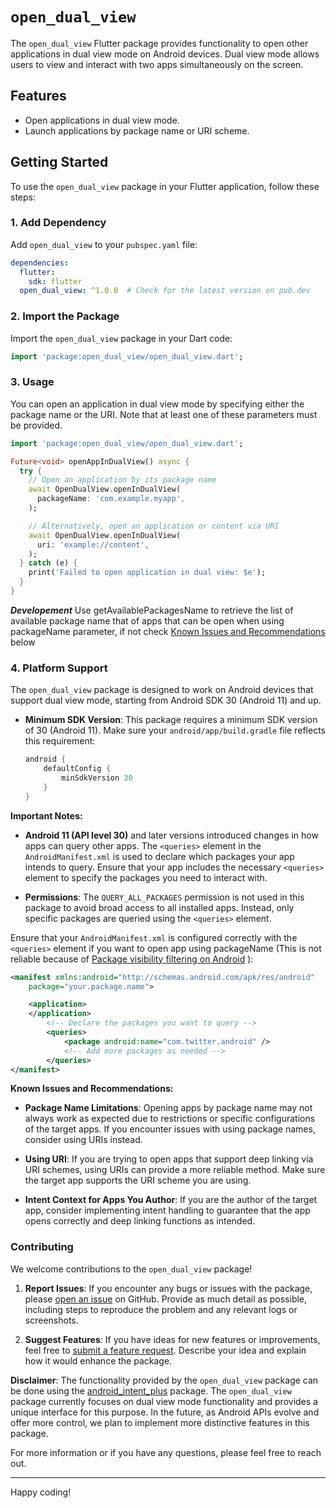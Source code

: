 # `open_dual_view`

The `open_dual_view` Flutter package provides functionality to open other applications in dual view mode on Android devices. Dual view mode allows users to view and interact with two apps simultaneously on the screen.

## Features

- Open applications in dual view mode.
- Launch applications by package name or URI scheme.

## Getting Started

To use the `open_dual_view` package in your Flutter application, follow these steps:

### 1. Add Dependency

Add `open_dual_view` to your `pubspec.yaml` file:

```yaml
dependencies:
  flutter:
    sdk: flutter
  open_dual_view: ^1.0.0  # Check for the latest version on pub.dev
```

### 2. Import the Package

Import the `open_dual_view` package in your Dart code:

```dart
import 'package:open_dual_view/open_dual_view.dart';
```

### 3. Usage

You can open an application in dual view mode by specifying either the package name or the URI. Note that at least one of these parameters must be provided.

```dart
import 'package:open_dual_view/open_dual_view.dart';

Future<void> openAppInDualView() async {
  try {
    // Open an application by its package name
    await OpenDualView.openInDualView(
      packageName: 'com.example.myapp',
    );

    // Alternatively, open an application or content via URI
    await OpenDualView.openInDualView(
      uri: 'example://content',
    );
  } catch (e) {
    print('Failed to open application in dual view: $e');
  }
}
```

***Developement***
Use getAvailablePackagesName to retrieve the list of available package name that of apps that can be open when using packageName parameter, if not check [Known Issues and Recommendations]() below

### 4. Platform Support

The `open_dual_view` package is designed to work on Android devices that support dual view mode, starting from Android SDK 30 (Android 11) and up. 

- **Minimum SDK Version**: This package requires a minimum SDK version of 30 (Android 11). Make sure your `android/app/build.gradle` file reflects this requirement:

  ```gradle
  android {
      defaultConfig {
          minSdkVersion 30
      }
  }
  ```

**Important Notes:**

- **Android 11 (API level 30)** and later versions introduced changes in how apps can query other apps. The `<queries>` element in the `AndroidManifest.xml` is used to declare which packages your app intends to query. Ensure that your app includes the necessary `<queries>` element to specify the packages you need to interact with.

- **Permissions**: The `QUERY_ALL_PACKAGES` permission is not used in this package to avoid broad access to all installed apps. Instead, only specific packages are queried using the `<queries>` element.

Ensure that your `AndroidManifest.xml` is configured correctly with the `<queries>` element if you want to open app using packageName (This is not reliable because of [Package visibility filtering on Android](https://developer.android.com/training/package-visibility) ):

```xml
<manifest xmlns:android="http://schemas.android.com/apk/res/android"
    package="your.package.name">

    <application>
    </application>
        <!-- Declare the packages you want to query -->
        <queries>
            <package android:name="com.twitter.android" />
            <!-- Add more packages as needed -->
        </queries>
</manifest>
```

**Known Issues and Recommendations:**

- **Package Name Limitations**: Opening apps by package name may not always work as expected due to restrictions or specific configurations of the target apps. If you encounter issues with using package names, consider using URIs instead.

- **Using URI**: If you are trying to open apps that support deep linking via URI schemes, using URIs can provide a more reliable method. Make sure the target app supports the URI scheme you are using.

- **Intent Context for Apps You Author**: If you are the author of the target app, consider implementing intent handling to guarantee that the app opens correctly and deep linking functions as intended.

### Contributing

We welcome contributions to the `open_dual_view` package!

1. **Report Issues**: If you encounter any bugs or issues with the package, please [open an issue](https://github.com/TheValkDokk/open_dual_view/issues) on GitHub. Provide as much detail as possible, including steps to reproduce the problem and any relevant logs or screenshots.

2. **Suggest Features**: If you have ideas for new features or improvements, feel free to [submit a feature request](https://github.com/TheValkDokk/open_dual_view). Describe your idea and explain how it would enhance the package.

**Disclaimer**: The functionality provided by the `open_dual_view` package can be done using the [android_intent_plus](https://pub.dev/packages/android_intent_plus) package. The `open_dual_view` package currently focuses on dual view mode functionality and provides a unique interface for this purpose. In the future, as Android APIs evolve and offer more control, we plan to implement more distinctive features in this package.


For more information or if you have any questions, please feel free to reach out.

---

Happy coding!
